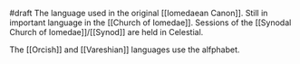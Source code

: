 #draft 
The language used in the original [[Iomedaean Canon]].
Still in important language in the [[Church of Iomedae]].
Sessions of the [[Synodal Church of Iomedae]]/[[Synod]] are held in Celestial.

The [[Orcish]] and [[Vareshian]] languages use the alfphabet.